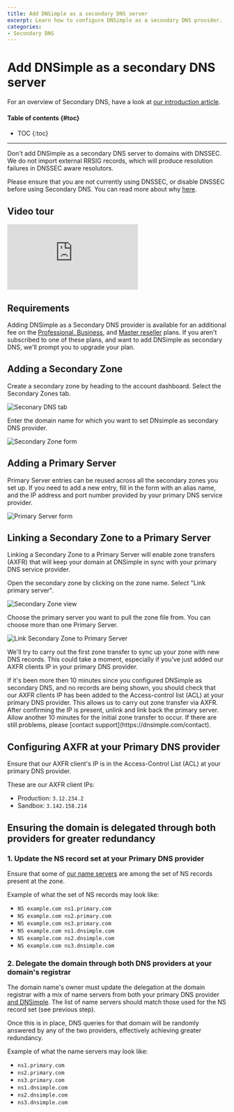 ```yaml
---
title: Add DNSimple as a secondary DNS server
excerpt: Learn how to configure DNSimple as a secondary DNS provider.
categories:
- Secondary DNS
---
```


# Add DNSimple as a secondary DNS server

For an overview of Secondary DNS, have a look at [our introduction article](/articles/secondary-dns).

#### Table of contents {#toc}

* TOC
{:toc}

---

<warning>
  Don't add DNSimple as a secondary DNS server to domains with DNSSEC. We do not import external RRSIG records, which will produce resolution failures in DNSSEC aware resolutors.

  Please ensure that you are not currently using DNSSEC, or disable DNSSEC before using Secondary DNS. You can read more about why [here](/articles/dnssec-and-secondary-dns).
</warning>

## Video tour

<div class="mb4 aspect-ratio aspect-ratio--16x9 z-0">
  <iframe src="https://www.youtube.com/embed/NPlkDqLL2Vo" class="aspect-ratio--object" frameborder="0" allow="accelero    meter; autoplay; clipboard-write; encrypted-media; gyroscope; picture-in-picture" allowfullscreen></iframe>
</div>


## Requirements

Adding DNSimple as a Secondary DNS provider is available for an additional fee on the [Professional, Business](https://dnsimple.com/pricing), and [Master reseller](https://dnsimple.com/reseller) plans. If you aren't subscribed to one of these plans, and want to add DNSimple as secondary DNS, we'll prompt you to upgrade your plan.

## Adding a Secondary Zone

Create a secondary zone by heading to the account dashboard. Select the Secondary Zones tab.

![Seconary DNS tab](/files/secondary-dns-tab.png)

Enter the domain name for which you want to set DNsimple as secondary DNS provider.

![Secondary Zone form](/files/secondary-zone-form.png)

## Adding a Primary Server

Primary Server entries can be reused across all the secondary zones you set up. If you need to add a new entry, fill in the form with an alias name, and the IP address and port number provided by your primary DNS service provider.

![Primary Server form](/files/primary-server-form.png)

## Linking a Secondary Zone to a Primary Server

Linking a Secondary Zone to a Primary Server will enable zone transfers (AXFR) that will keep your domain at DNSimple in sync with your primary DNS service provider.

Open the secondary zone by clicking on the zone name. Select "Link primary server".

![Secondary Zone view](/files/secondary-zone-view.png)

Choose the primary server you want to pull the zone file from. You can choose more than one Primary Server.

![Link Secondary Zone to Primary Server](/files/link-secondary-zone-to-primary.png)

We'll try to carry out the first zone transfer to sync up your zone with new DNS records. This could take a moment, especially if you've just added our AXFR clients IP in your primary DNS provider.

<info>
If it's been more then 10 minutes since you configured DNSimple as secondary DNS, and no records are being shown, you should check that our AXFR clients IP has been added to the Access-control list (ACL) at your primary DNS provider. This allows us to carry out zone transfer via AXFR. After confirming the IP is present, unlink and link back the primary server. Allow another 10 minutes for the initial zone transfer to occur. If there are still problems, please [contact support](https://dnsimple.com/contact).
</info>

## Configuring AXFR at your Primary DNS provider

Ensure that our AXFR client's IP is in the Access-Control List (ACL) at your primary DNS provider.

These are our AXFR client IPs:
- Production: `3.12.234.2`
- Sandbox: `3.142.158.214`

## Ensuring the domain is delegated through both providers for greater redundancy

### 1. Update the NS record set at your Primary DNS provider

Ensure that some of [our name servers](/articles/dnsimple-nameservers/) are among the set of NS records present at the zone.

Example of what the set of NS records may look like:

- `NS example.com ns1.primary.com`
- `NS example.com ns2.primary.com`
- `NS example.com ns3.primary.com`
- `NS example.com ns1.dnsimple.com`
- `NS example.com ns2.dnsimple.com`
- `NS example.com ns3.dnsimple.com`

### 2. Delegate the domain through both DNS providers at your domain's registrar

The domain name's owner must update the delegation at the domain registrar with a mix of name servers from both your primary DNS provider [and DNSimple](/articles/dnsimple-nameservers/). The list of name servers should match those used for the NS record set (see previous step).

Once this is in place, DNS queries for that domain will be randomly answered by any of the two providers, effectively achieving greater redundancy.

Example of what the name servers may look like:
- `ns1.primary.com`
- `ns2.primary.com`
- `ns3.primary.com`
- `ns1.dnsimple.com`
- `ns2.dnsimple.com`
- `ns3.dnsimple.com`


